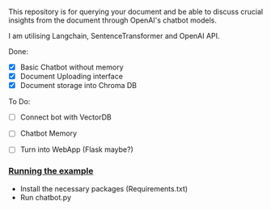 This repository is for querying your document
and be able to discuss crucial insights from the document
through OpenAI's chatbot models.


I am utilising Langchain, SentenceTransformer and OpenAI API.

Done:
- [x] Basic Chatbot without memory
- [x] Document Uploading interface
- [x] Document storage into Chroma DB

To Do:
- [ ] Connect bot with VectorDB
- [ ] Chatbot Memory
- [ ] Turn into WebApp (Flask maybe?)


### <u>Running the example</u>
- Install the necessary packages (Requirements.txt)
- Run chatbot.py


